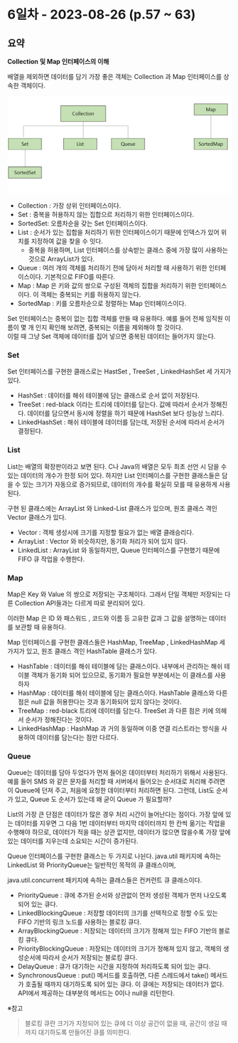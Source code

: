 # 6일차 - 2023-08-26 (p.57 ~ 63)

## 요약

**Collection 및 Map 인터페이스의 이해**

배열을 제외하면 데이터를 담기 가장 좋은 객체는 Collection 과 Map 인터페이스를 상속한 객체이다.


![img.png](collection.png)

- Collection : 가장 상위 인터페이스이다.
- Set : 중복을 허용하지 않는 집합으르 처리하기 위한 인터페이스이다.
- SortedSet: 오름차순을 갖는 Set 인터페이스이다.
- List : 순서가 있는 집합을 처리하기 위한 인터페이스이기 때문에 인덱스가 있어 위치를 지정하여 값을 찾을 수 잇다.
  - 중복을 허용하며, List 인터페이스를 상속받는 클래스 중에 가장 많이 사용하는 것으로 ArrayList가 있다.
- Queue : 여러 개의 객체를 처리하기 전에 담아서 처리할 때 사용하기 위한 인터페이스이다. 기본적으로 FIFO를 따른다.
- Map : Map 은 키와 값의 쌍으로 구성된 객체의 집합을 처리하기 위한 인터페이스이다.  이 객체는 중복되는 키를 허용하지 않는다.
- SortedMap : 키를 오름차순으로 정렬하는 Map 인터페이스이다. 

Set 인터페이스는 중복이 없는 집합 객체를 만들 때 유용하다.
예를 들어 전체 임직원 이름이 몇 개 인지 확인해 보려면, 중복되는 이름을 제외해야 할 것이다.  
이럴 때 그냥 Set 객체에 데이터를 집어 넣으면 중복된 데이터는 들어가지 않는다. 

### Set

Set 인터페이스를 구현한 클래스로는 HastSet , TreeSet , LinkedHashSet 세 가지가 있다.


- HashSet : 데이터를 해쉬 테이블에 담는 클래스로 순서 없이 저장된다. 
- TreeSet : red-black 이라는 트리에 데이터를 답는다. 값에 따라서 순서가 정해진다. 
데이터를 담으면서 동시에 정렬을 하기 때문에 HashSet 보다 성능상 느리다. 
- LinkedHashSet : 해쉬 테이블에 데이터를 담는데, 저장된 순서에 따라서 순서가 결정된다. 


### List

List는 배열의 확장판이라고 보면 된다. C나 Java의 배열은 모두 최초 선언 시 담을 수 있는 
데이터의 개수가 한정 되어 있다. 하지만 List 인터페이스를 구현한 클래스들은 담을 수 있는 
크기가 자동으로 증가되므로, 데이터의 개수를 확실히 모를 때 유용하게 사용된다.


구현 된 클래스에는 ArrayList 와 Linked-List 클래스가 있으며, 
원조 클래스 격인 Vector 클래스가 있다. 

- Vector : 객체 생성시에 크기를 지정할 필요가 없는 배열 클래승리다.
- ArrayList : Vector 와 비슷하지만, 동기화 처리가 되어 있지 않다. 
- LinkedList : ArrayList 와 동일하지만, Queue 인터페이스를 구현했기 때문에 FIFO 큐 작업을 수행한다.



### Map

Map은 Key 와 Value 의 쌍으로 저장되는 구조체이다. 그래서 단일 객체만 저장되는
다른 Collection API들과는 다르게 따로 분리되어 있다. 

이러한 Map 은 ID 와 패스워드 , 코드와 이름 등 고유한 값과 그 값을 설명하는 데이터를 보관할 때 유용하다. 

Map 인터페이스를 구현한 클래스들은 HashMap, TreeMap , LinkedHashMap 세 가지가 있고,
원조 클래스 격인 HashTable 클래스가 있다.


- HashTable : 데이터를 해쉬 테이블에 담는 클래스이다. 내부에서 관리하는 해쉬 테이블 객체가 동기화 되어 있으므로,
동기화가 필요한 부분에서는 이 클래스를 사용하자
- HashMap : 데이터를 해쉬 테이블에 담는 클래스이다. HashTable 클래스와 다른 점은 null 값을 허용한다는 것과
동기화되어 있지 않다는 것이다.
- TreeMap : red-black 트리에 데이터를 담는다. TreeSet 과 다른 점은 키에 의헤서 순서가 정해진다는 것이다.
- LinkedHashMap : HashMap 과 거의 동일하며 이중 연결 리스트라는 방식을 사용하여 데이터를 담는다는 점만 다르다.


### Queue

Queue는 데이터를 담아 두었다가 먼저 들어온 데이터부터 처리하기 위해서 사용된다. 
예를 들어 SMS 와 같은 문자를 처리할 때 서버에서 들어오는 순서대로 처리해 주려면 이 Queue에 던져 주고,
처음에 요청한 데이터부터 처리하면 된다. 
그런데, List도 순서가 있고, Queue 도 순서가 있는데 왜 굳이 Queue 가 필요할까?

List의 가장 큰 단점은 데이터가 많은 경우 처리 시간이 늘어난다는 점이다. 가장
앞에 있는 데이터를 지우면 그 다음 1번 데이터부터 마지막 데이터까지 한 칸씩 옮기는 작업을 수행해야 하므로,
데이터가 적을 때는 상관 없지만, 데이터가 많으면 많을수록 가장 앞에 있는 데이터를 지우는데 소요되는
시간이 증가된다.


Queue 인터페이스를 구현한 클래스는 두 가지로 나뉜다. 
java.util 패키지에 속하는 LinkedList 와 PriorityQueue는 일반적인 목적의 큐 클래스이며,

java.util.concurrent 패키지에 속하는 클래스들은 컨커런트 큐 클래스이다. 

- PriorityQueue : 큐에 추가된 순서와 상관없이 먼저 생성된 객체가 먼저 나오도록 되어 있는 큐다.
- LinkedBlockingQueue : 저장할 데이터의 크기를 선택적으로 정할 수도 있는 FIFO 기반의 링크 노드를 사용하는
블로킹 큐다.
- ArrayBlockingQueue : 저장되는 데이터의 크기가 정해져 있는 FIFO 기반의 블로킹 큐다.
- PriorityBlockingQueue : 저장되는 데이터의 크기가 정해져 있지 않고, 객체의 생성순서에 따라서 순서가
저장되는 블로킹 큐다.
- DelayQueue : 큐가 대기하는 시간을 지정하여 처리하도록 되어 있는 큐다.
- SynchronousQueue : put() 메서드를 호출하면, 다른 스레드에서 take() 메서드가 호출될 때까지
대기하도록 되어 있는 큐다. 이 큐에는 저장되는 데이터가 없다. API에서 제공하는 대부분의 메서드는 0이나 
null을 리턴한다. 


※참고
> 블로킹 큐란 크기가 지정되어 있는 큐에 더 이상 공간이 없을 때, 공간이 생길 때까지 대기하도록
> 만들어진 큐를 의미한다. 

